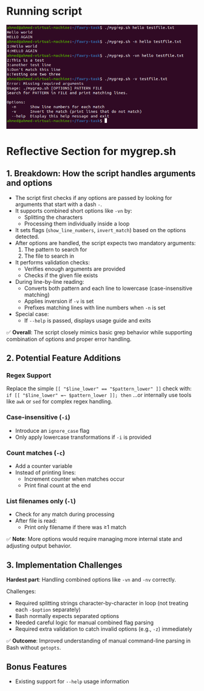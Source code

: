 # Running script
![Alt text](./mygrep-tests.png)

# Reflective Section for mygrep.sh

## 1. Breakdown: How the script handles arguments and options

- The script first checks if any options are passed by looking for arguments that start with a dash `-`.
- It supports combined short options like `-vn` by:
  - Splitting the characters
  - Processing them individually inside a loop
- It sets flags (`show_line_numbers`, `invert_match`) based on the options detected.
- After options are handled, the script expects two mandatory arguments:
  1. The pattern to search for
  2. The file to search in
- It performs validation checks:
  - Verifies enough arguments are provided
  - Checks if the given file exists
- During line-by-line reading:
  - Converts both pattern and each line to lowercase (case-insensitive matching)
  - Applies inversion if `-v` is set
  - Prefixes matching lines with line numbers when `-n` is set
- Special case:
  - If `--help` is passed, displays usage guide and exits

✅ **Overall**: The script closely mimics basic grep behavior while supporting combination of options and proper error handling.

## 2. Potential Feature Additions

### Regex Support
Replace the simple `[[ "$line_lower" == "$pattern_lower" ]]` check with:
`
if [[ "$line_lower" =~ $pattern_lower ]]; then
`
...or internally use tools like `awk` or `sed` for complex regex handling.

### Case-insensitive (`-i`)
- Introduce an `ignore_case` flag
- Only apply lowercase transformations if `-i` is provided

### Count matches (`-c`)
- Add a counter variable
- Instead of printing lines:
  - Increment counter when matches occur
  - Print final count at the end

### List filenames only (`-l`)
- Check for any match during processing
- After file is read:
  - Print only filename if there was ≥1 match

✅ **Note**: More options would require managing more internal state and adjusting output behavior.

## 3. Implementation Challenges

**Hardest part**: Handling combined options like `-vn` and `-nv` correctly.

Challenges:
- Required splitting strings character-by-character in loop (not treating each `-$option` separately)
- Bash normally expects separated options
- Needed careful logic for manual combined flag parsing
- Required extra validation to catch invalid options (e.g., `-z`) immediately

✅ **Outcome**: Improved understanding of manual command-line parsing in Bash without `getopts`.

## Bonus Features
- Existing support for `--help` usage information
